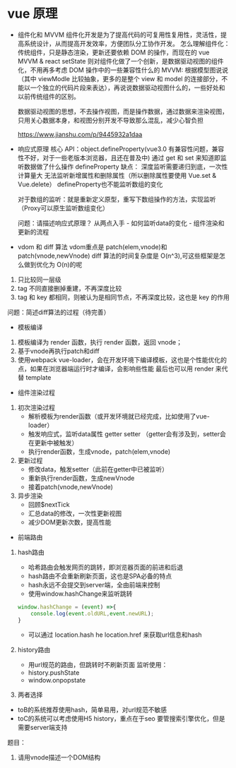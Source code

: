 # vue 原理

- 组件化和 MVVM
  组件化开发是为了提高代码的可复用性复用性，灵活性，提高系统设计，从而提高开发效率，方便团队分工协作开发。
  怎么理解组件化：传统组件，只是静态渲染，更新还要依赖 DOM 的操作，而现在的 vue MVVM & react setState 则对组件化做了一个创新，是数据驱动视图的组件化，不用再多考虑 DOM 操作中的一些兼容性什么的
  MVVM: 根据模型图说说（其中 viewModle 比较抽象，更多的是整个 view 和 model 的连接部分，不能以一个独立的代码片段来表达），再说说数据驱动视图什么的，一些好处和以前传统组件的区别。

  数据驱动视图的思想，不去操作视图，而是操作数据，通过数据来渲染视图，只用关心数据本身，和视图分别开发不导致那么混乱，减少心智负担

    https://www.jianshu.com/p/9445932a1daa

- 响应式原理
  核心 API：object.defineProperty(vue3.0 有兼容性问题，兼容性不好，对于一些老版本浏览器，且还在普及中)
  通过 get 和 set 来知道即监听数据做了什么操作
  defineProperty 缺点：
  深度监听需要递归到底，一次性计算量大
  无法监听新增属性和删除属性（所以删除属性要使用 Vue.set & Vue.delete）
  defineProperty也不能监听数组的变化

  对于数组的监听：就是重新定义原型，重写下数组操作的方法，实现监听（Proxy可以原生监听数组变化）

  问题：请描述响应式原理？ 从两点入手  - 如何监听data的变化 - 组件渲染和更新的流程

- vdom 和 diff 算法
vdom重点是 patch(elem,vnode)和patch(vnode,newVnode)
  diff 算法的时间复杂度是 O(n^3),可这些框架是怎么做到优化为 O(n)的呢

1. 只比较同一层级
2. tag 不同直接删掉重建，不再深度比较
3. tag 和 key 都相同，则被认为是相同节点，不再深度比较，这也是 key 的作用

问题：简述diff算法的过程（待完善）

- 模板编译

1. 模板编译为 render 函数，执行 render 函数，返回 vnode；
2. 基于vnode再执行patch和diff
3. 使用webpack vue-loader，会在开发环境下编译模板，这也是个性能优化的点，如果在浏览器端运行时才编译，会影响些性能
 最后也可以用 render 来代替 template

- 组件渲染过程
1. 初次渲染过程
    - 解析模板为render函数（或开发环境就已经完成，比如使用了vue-loader）
    - 触发响应式，监听data属性 getter setter  （getter会有涉及到，setter会在更新中被触发）
    - 执行render函数，生成vnode，patch(elem,vnode)
2. 更新过程
    - 修改data，触发setter（此前在getter中已被监听）
    - 重新执行render函数，生成newVnode
    - 接着patch(vnode,newVnode)
3. 异步渲染
    - 回顾$nextTick
    - 汇总data的修改，一次性更新视图
    - 减少DOM更新次数，提高性能
- 前端路由
1. hash路由
    - 哈希路由会触发网页的跳转，即浏览器页面的前进和后退
    - hash路由不会重新刷新页面，这也是SPA必备的特点
    - hash永远不会提交到server端，全由前端来控制
    - 使用window.hashChange来监听跳转
    ```js
    window.hashChange = (event) =>{
        console.log(event.oldURL,event.newURL);
    }
    ```
    - 可以通过 location.hash he location.href 来获取url信息和hash
2. history路由
    - 用url规范的路由，但跳转时不刷新页面
    监听使用：
    - history.pushState
    - window.onpopstate

3. 两者选择
- toB的系统推荐使用hash，简单易用，对url规范不敏感
- toC的系统可以考虑使用H5 history，重点在于seo 要管搜索引擎优化，但是需要server端支持



题目：
1. 请用vnode描述一个DOM结构
